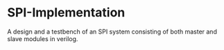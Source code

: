 # SPI-Implementation
A design and a testbench of an SPI system consisting of both master and slave modules in verilog.
